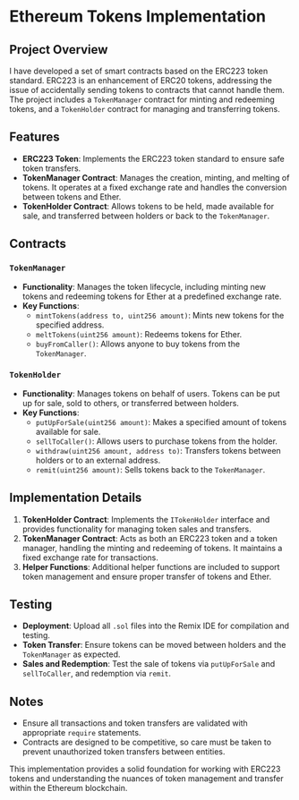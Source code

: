 # Ethereum Tokens Implementation

## Project Overview

I have developed a set of smart contracts based on the ERC223 token standard. ERC223 is an enhancement of ERC20 tokens, addressing the issue of accidentally sending tokens to contracts that cannot handle them. The project includes a `TokenManager` contract for minting and redeeming tokens, and a `TokenHolder` contract for managing and transferring tokens.

## Features

- **ERC223 Token**: Implements the ERC223 token standard to ensure safe token transfers.
- **TokenManager Contract**: Manages the creation, minting, and melting of tokens. It operates at a fixed exchange rate and handles the conversion between tokens and Ether.
- **TokenHolder Contract**: Allows tokens to be held, made available for sale, and transferred between holders or back to the `TokenManager`.

## Contracts

### `TokenManager`

- **Functionality**: Manages the token lifecycle, including minting new tokens and redeeming tokens for Ether at a predefined exchange rate.
- **Key Functions**:
  - `mintTokens(address to, uint256 amount)`: Mints new tokens for the specified address.
  - `meltTokens(uint256 amount)`: Redeems tokens for Ether.
  - `buyFromCaller()`: Allows anyone to buy tokens from the `TokenManager`.

### `TokenHolder`

- **Functionality**: Manages tokens on behalf of users. Tokens can be put up for sale, sold to others, or transferred between holders.
- **Key Functions**:
  - `putUpForSale(uint256 amount)`: Makes a specified amount of tokens available for sale.
  - `sellToCaller()`: Allows users to purchase tokens from the holder.
  - `withdraw(uint256 amount, address to)`: Transfers tokens between holders or to an external address.
  - `remit(uint256 amount)`: Sells tokens back to the `TokenManager`.

## Implementation Details

1. **TokenHolder Contract**: Implements the `ITokenHolder` interface and provides functionality for managing token sales and transfers.
2. **TokenManager Contract**: Acts as both an ERC223 token and a token manager, handling the minting and redeeming of tokens. It maintains a fixed exchange rate for transactions.
3. **Helper Functions**: Additional helper functions are included to support token management and ensure proper transfer of tokens and Ether.

## Testing

- **Deployment**: Upload all `.sol` files into the Remix IDE for compilation and testing.
- **Token Transfer**: Ensure tokens can be moved between holders and the `TokenManager` as expected.
- **Sales and Redemption**: Test the sale of tokens via `putUpForSale` and `sellToCaller`, and redemption via `remit`.

## Notes

- Ensure all transactions and token transfers are validated with appropriate `require` statements.
- Contracts are designed to be competitive, so care must be taken to prevent unauthorized token transfers between entities.

This implementation provides a solid foundation for working with ERC223 tokens and understanding the nuances of token management and transfer within the Ethereum blockchain.


